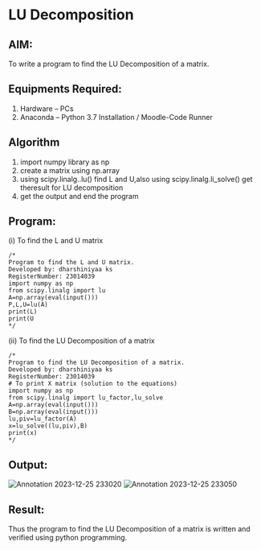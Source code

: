 # LU Decomposition 

## AIM:
To write a program to find the LU Decomposition of a matrix.

## Equipments Required:
1. Hardware – PCs
2. Anaconda – Python 3.7 Installation / Moodle-Code Runner

## Algorithm
1. import numpy library as np
2. create a matrix using np.array
3. using scipy.linalg..lu() find L and U,also using scipy.linalg.li_solve() get theresult for LU decomposition
4. get the output and end the program

## Program:
(i) To find the L and U matrix
```
/*
Program to find the L and U matrix.
Developed by: dharshiniyaa ks
RegisterNumber: 23014039
import numpy as np
from scipy.linalg import lu
A=np.array(eval(input()))
P,L,U=lu(A)
print(L)
print(U
*/
```
(ii) To find the LU Decomposition of a matrix
```
/*
Program to find the LU Decomposition of a matrix.
Developed by: dharshiniyaa ks
RegisterNumber: 23014039
# To print X matrix (solution to the equations)
import numpy as np
from scipy.linalg import lu_factor,lu_solve
A=np.array(eval(input()))
B=np.array(eval(input()))
lu,piv=lu_factor(A)
x=lu_solve((lu,piv),B)
print(x)
*/
```

## Output:
![Annotation 2023-12-25 233020](https://github.com/DHARSHINIYAA/LU-Decomposition/assets/149560172/6df52d1b-74bf-486a-8b29-9e9c2aae6fd5)
![Annotation 2023-12-25 233050](https://github.com/DHARSHINIYAA/LU-Decomposition/assets/149560172/8bc1b32c-fab7-4dfd-b64f-8f2ba0aa7385)



## Result:
Thus the program to find the LU Decomposition of a matrix is written and verified using python programming.

